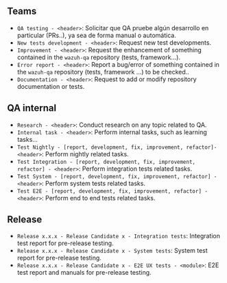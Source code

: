 Teams
-----

- `QA testing - <header>`: Solicitar que QA pruebe algún desarrollo en particular (PRs..), ya sea de forma manual o automática.
- `New tests development - <header>`: Request new test developments.
- `Improvement - <header>`: Request the enhancement of something contained in the `wazuh-qa` repository (tests, framework...).
- `Error report - <header>`: Report a bug/error of something contained in the `wazuh-qa` repository (tests, framework ...) to be checked..
- `Documentation - <header>`: Request to add or modify repository documentation or tests.


QA internal
-----------
- `Research - <header>`: Conduct research on any topic related to QA.
- `Internal task - <header>`: Perform internal tasks, such as learning tasks...
- `Test Nightly - [report, development, fix, improvement, refactor]- <header>`: Perform nightly related tasks.
- `Test Integration - [report, development, fix, improvement, refactor] - <header>`: Perform integration tests related tasks.
- `Test System - [report, development, fix, improvement, refactor] - <header>`: Perform system tests related tasks.
- `Test E2E - [report, development, fix, improvement, refactor] - <header>`: Perform end to end tests related tasks.


Release
-------

- `Release x.x.x - Release Candidate x - Integration tests`: Integration test report for pre-release testing.
- `Release x.x.x - Release Candidate x - System tests`: System test report for pre-release testing.
- `Release x.x.x - Release Candidate x - E2E UX tests - <module>`: E2E test report and manuals for pre-release testing.
